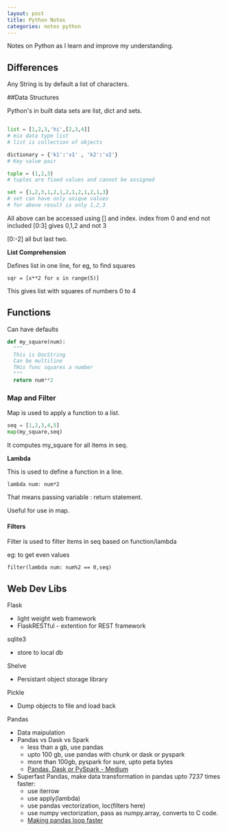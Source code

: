 ```yaml
---
layout: post
title: Python Notes
categories: notes python
---
```


Notes on Python as I learn and improve my understanding.

## Differences

Any String is by default a list of characters.


##Data Structures

Python's in built data sets are list, dict and sets.


```python

list = [1,2,3,'hi',[2,3,4]]
# mix data type list
# list is collection of objects

dictionary = {'k1':'v1' , 'k2':'v2'}
# Key value pair

tuple = (1,2,3)
# tuples are fixed values and cannot be assigned

set = {1,2,3,1,2,1,2,1,2,1,2,1,3}
# set can have only unique values
# for above result is only 1,2,3

```

All above can be accessed using [] and index.
index from 0 and end not included
[0:3] gives 0,1,2 and not 3

[0:-2] all but last two.

**List Comprehension**

Defines list in one line, for eg, to find squares

`sqr = [x**2 for x in range(5)]`

This gives list with squares of numbers 0 to 4

## Functions

Can have defaults

```python
def my_square(num):
  """
  This is DocString
  Can be multiline
  THis func squares a number
  """
  return num**2
```

### Map and Filter

Map is used to apply a function to a list.

```python
seq = [1,2,3,4,5]
map(my_square,seq)
```

It computes my_square for all items in seq.

**Lambda**

This is used to define a function in a line.

`lambda num: num*2`

That means passing variable : return statement.

Useful for use in map.

#### Filters

Filter is used to filter items in seq based on function/lambda

eg: to get even values

`filter(lambda num: num%2 == 0,seq)`

## Web Dev Libs
Flask
- light weight web framework
- FlaskRESTful - extention for REST framework

sqlite3
- store to local db

Shelve
- Persistant object storage library

Pickle
- Dump objects to file and load back

Pandas
- Data maipulation
- Pandas vs Dask vs Spark
  - less than a gb, use pandas
  - upto 100 gb, use pandas with chunk or dask or pyspark
  - more than 100gb, pyspark for sure, upto peta bytes
  - [Pandas, Dask or PySpark - Medium](https://medium.com/datadriveninvestor/pandas-dask-or-pyspark-what-should-you-choose-for-your-dataset-c0f67e1b1d36)
- Superfast Pandas, make data transformation in pandas upto 7237 times faster:
  - use iterrow
  - use apply(lambda)
  - use pandas vectorization, loc(filters here)
  - use numpy vectorization, pass as numpy.array, converts to C code.
  - [Making pandas loop faster](https://towardsdatascience.com/how-to-make-your-pandas-loop-71-803-times-faster-805030df4f06)


